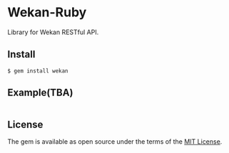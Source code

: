 # Wekan-Ruby

Library for Wekan RESTful API.

## Install

```
$ gem install wekan
```

## Example(TBA)

```
```

## License

The gem is available as open source under the terms of the [MIT License](https://opensource.org/licenses/MIT).
